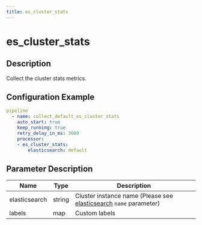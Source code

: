 ```yaml
---
title: es_cluster_stats
---
```


# es_cluster_stats

## Description

Collect the cluster stats metrics.

## Configuration Example

```yaml
pipeline
  - name: collect_default_es_cluster_stats
    auto_start: true
    keep_running: true
    retry_delay_in_ms: 3000
    processor:
    - es_cluster_stats:
        elasticsearch: default
```

## Parameter Description

| Name | Type | Description |
| --- | --- | --- |
| elasticsearch | string | Cluster instance name (Please see [elasticsearch](../../../gateway/references/elasticsearch.md) `name` parameter) |
| labels | map | Custom labels |